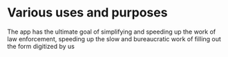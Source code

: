 # Various uses and purposes
The app has the ultimate goal of simplifying and speeding up the work of law enforcement, speeding up the slow and bureaucratic work of filling out the form digitized by us
